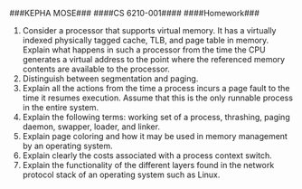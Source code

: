 ###KEPHA MOSE#######CS 6210-001########Homework###1. Consider a processor that supports virtual memory. It has a virtually indexed physically tagged cache, TLB, and page table in memory. Explain what happens in such a processor from the time the CPU generates a virtual address to the point where the referenced memory contents are available to the processor.2. Distinguish between segmentation and paging.3. Explain all the actions from the time a process incurs a page fault to the time it resumes execution. Assume that this is the only runnable process in the entire system.4. Explain the following terms: working set of a process, thrashing, paging daemon, swapper, loader, and linker.5. Explain page coloring and how it may be used in memory management by an operating system.6. Explain clearly the costs associated with a process context switch.7. Explain the functionality of the different layers found in the network protocol stack of an operating system such as Linux.
